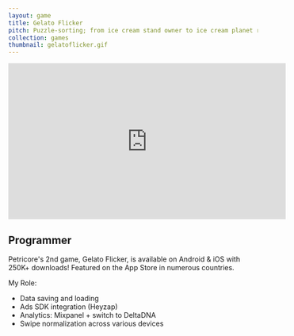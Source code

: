 ```yaml
---
layout: game
title: Gelato Flicker
pitch: Puzzle-sorting; from ice cream stand owner to ice cream planet ruler
collection: games
thumbnail: gelatoflicker.gif
---
```


<div markdown="0">
 <body>
<iframe width="560" height="315" src="https://www.youtube.com/embed/R3Mjg5X56Jo" frameborder="0" allowfullscreen></iframe>
 </body>
</div>

## Programmer

Petricore's 2nd game, Gelato Flicker, is available on Android & iOS with 250K+ downloads! Featured on the App Store in numerous countries. 

My Role:
- Data saving and loading
- Ads SDK integration (Heyzap)
- Analytics: Mixpanel + switch to DeltaDNA
- Swipe normalization across various devices
